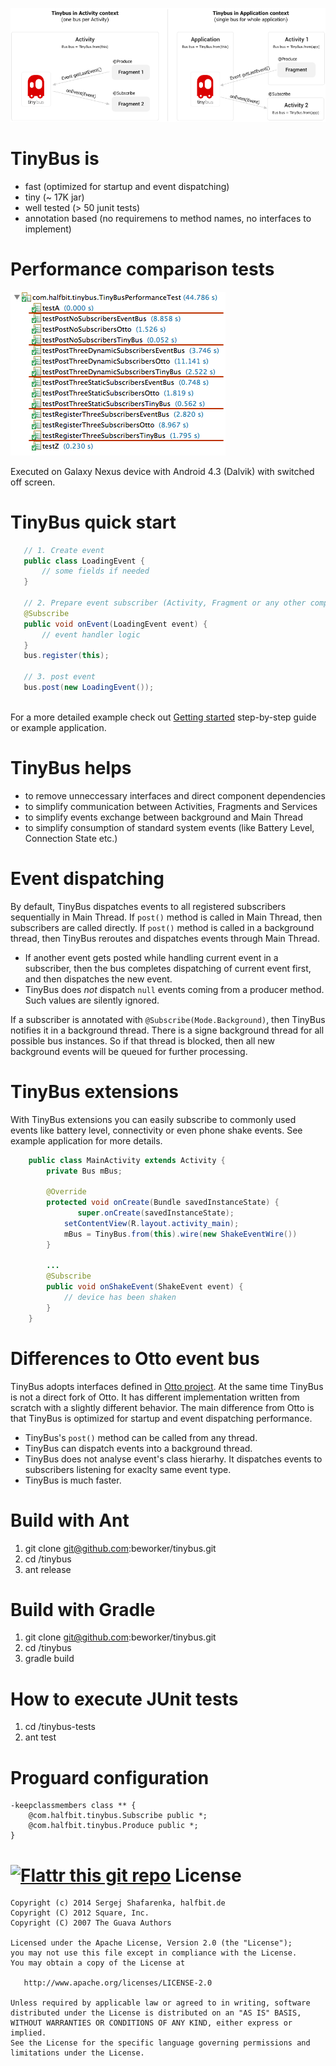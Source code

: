 ![tinybus][1]

TinyBus is
=======
 - fast (optimized for startup and event dispatching)
 - tiny (~ 17K jar)
 - well tested (> 50 junit tests)
 - annotation based (no requiremens to method names, no interfaces to implement)

Performance comparison tests
=======
![tinybus][3]

Executed on Galaxy Nexus device with Android 4.3 (Dalvik) with switched off screen.

TinyBus quick start
=======

```java
   // 1. Create event
   public class LoadingEvent {
       // some fields if needed
   }
   
   // 2. Prepare event subscriber (Activity, Fragment or any other component)
   @Subscribe
   public void onEvent(LoadingEvent event) {
       // event handler logic
   }
   bus.register(this);
   
   // 3. post event
   bus.post(new LoadingEvent());
   
```

For a more detailed example check out [Getting started][4] step-by-step guide or example application.

TinyBus helps
=======
 - to remove unneccessary interfaces and direct component dependencies
 - to simplify communication between Activities, Fragments and Services
 - to simplify events exchange between background and Main Thread
 - to simplify consumption of standard system events (like Battery Level, Connection State etc.)

Event dispatching
=======

By default, TinyBus dispatches events to all registered subscribers sequentially in Main Thread. If ```post()``` method is called in Main Thread, then subscribers are called directly. If ```post()``` method is called in a background thread, then TinyBus reroutes and dispatches events through Main Thread.

 * If another event gets posted while handling current event in a subscriber, then the bus completes dispatching of current event first, and then dispatches the new event.
 * TinyBus does *not* dispatch ```null``` events coming from a producer method. Such values are silently ignored.

If a subscriber is annotated with ```@Subscribe(Mode.Background)```, then TinyBus notifies it in a background thread. There is a signe background thread for all possible bus instances. So if that thread is blocked, then all new background events will be queued for further processing.

TinyBus extensions
=======

With TinyBus extensions you can easily subscribe to commonly used events like battery level, connectivity or even phone shake events. See example application for more details.

```java
    public class MainActivity extends Activity {
        private Bus mBus;
        
        @Override
        protected void onCreate(Bundle savedInstanceState) {
	           super.onCreate(savedInstanceState);
            setContentView(R.layout.activity_main);
            mBus = TinyBus.from(this).wire(new ShakeEventWire())
        }

        ...
        @Subscribe
        public void onShakeEvent(ShakeEvent event) {
            // device has been shaken
        }
    }
```

Differences to Otto event bus
=======

TinyBus adopts interfaces defined in [Otto project][2]. At the same time TinyBus is not a direct fork of Otto. It has different implementation written from scratch with a slightly different behavior. The main difference from Otto is that TinyBus is optimized for startup and event dispatching performance.

 * TinyBus's ```post()``` method can be called from any thread.
 * TinyBus can dispatch events into a background thread.
 * TinyBus does not analyse event's class hierarhy. It dispatches events to subscribers listening for exaclty same event type.
 * TinyBus is much faster.

Build with Ant
=======

1. git clone git@github.com:beworker/tinybus.git
2. cd <git>/tinybus
3. ant release

Build with Gradle
=======

1. git clone git@github.com:beworker/tinybus.git
2. cd <git>/tinybus
3. gradle build

How to execute JUnit tests
=======

1. cd <git>/tinybus-tests
2. ant test

Proguard configuration
=======

```
-keepclassmembers class ** {
    @com.halfbit.tinybus.Subscribe public *;
    @com.halfbit.tinybus.Produce public *;
}
```

[![Flattr this git repo](http://api.flattr.com/button/flattr-badge-large.png)](https://flattr.com/submit/auto?user_id=beworker&url=https://github.com/beworker/tinybus&title=tinybus&language=java&tags=github&category=software)
License
=======

    Copyright (c) 2014 Sergej Shafarenka, halfbit.de
    Copyright (C) 2012 Square, Inc.
    Copyright (C) 2007 The Guava Authors
    
    Licensed under the Apache License, Version 2.0 (the "License");
    you may not use this file except in compliance with the License.
    You may obtain a copy of the License at

       http://www.apache.org/licenses/LICENSE-2.0

    Unless required by applicable law or agreed to in writing, software
    distributed under the License is distributed on an "AS IS" BASIS,
    WITHOUT WARRANTIES OR CONDITIONS OF ANY KIND, either express or implied.
    See the License for the specific language governing permissions and
    limitations under the License.


[1]: web/tinybus.png
[2]: https://github.com/square/otto
[3]: web/performance.png
[4]: https://github.com/beworker/tinybus/wiki/Getting-Started
